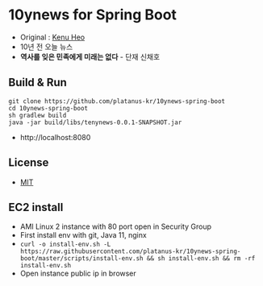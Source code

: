 # 10ynews for Spring Boot
* Original : [Kenu Heo](https://github.com/kenu/10ynews)
* 10년 전 오늘 뉴스
* **역사를 잊은 민족에게 미래는 없다** - 단재 신채호
## Build & Run
```
git clone https://github.com/platanus-kr/10ynews-spring-boot
cd 10ynews-spring-boot
sh gradlew build
java -jar build/libs/tenynews-0.0.1-SNAPSHOT.jar
```
* http://localhost:8080

## License
* [MIT](https://github.com/kenu/10ynews/blob/main/LICENSE)

## EC2 install
* AMI Linux 2 instance with 80 port open in Security Group
* First install env with git, Java 11, nginx
* `curl -o install-env.sh -L https://raw.githubusercontent.com/platanus-kr/10ynews-spring-boot/master/scripts/install-env.sh && sh install-env.sh && rm -rf install-env.sh`
* Open instance public ip in browser
